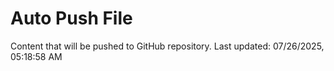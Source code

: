 # Auto Push File

Content that will be pushed to GitHub repository.
Last updated: 07/26/2025, 05:18:58 AM